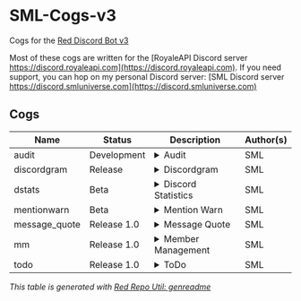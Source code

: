 # SML-Cogs-v3

Cogs for the [Red Discord Bot v3](https://discord.red)

Most of these cogs are written for the [RoyaleAPI Discord server https://discord.royaleapi.com](https://discord.royaleapi.com). If you need support, you can hop on my personal Discord server: [SML Discord server https://discord.smluniverse.com](https://discord.smluniverse.com)

## Cogs

| Name          | Status               | Description                                                                                                                                            | Author(s) |
| ------------- | -------------------- | ------------------------------------------------------------------------------------------------------------------------------------------------------ | ------- |
| audit         | Development          | <details><summary>Audit</summary>Show server audit logs</details>                                                                                      | SML     |
| discordgram   | Release              | <details><summary>Discordgram</summary>Instagram on Discord.</details>                                                                                 | SML     |
| dstats        | Beta                 | <details><summary>Discord Statistics</summary>Discord statistics on users, roles, channels, etc.</details>                                             | SML     |
| mentionwarn   | Beta                 | <details><summary>Mention Warn</summary>Warn users for mentioning specific users.</details>                                                            | SML     |
| message_quote | Release 1.0          | <details><summary>Message Quote</summary>Quote a message from a channel or server.</details>                                                           | SML     |
| mm            | Release 1.0          | <details><summary>Member Management</summary>Member management utility for displaying members using multiple role inclusions and exclusions.</details> | SML     |
| todo          | Release 1.0          | <details><summary>ToDo</summary>Add todo items in specific channel as reminders for the entire team.</details>                                         | SML     |

_This table is generated with [Red Repo Util: genreadme](https://github.com/smlbiobot/red-repo-util)_

